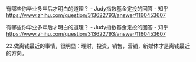 有哪些你毕业多年后才明白的道理？ - Judy指数基金定投的回答 - 知乎 https://www.zhihu.com/question/313622793/answer/1160453607

有哪些你毕业多年后才明白的道理？ - Judy指数基金定投的回答 - 知乎 https://www.zhihu.com/question/313622793/answer/1160453607

22.做离钱最近的事情，很明显：理财，投资，销售，营销，新媒体才是离钱最近的方向。